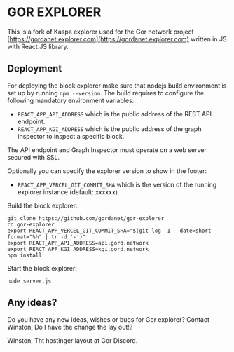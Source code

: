 # GOR EXPLORER

This is a fork of Kaspa explorer used for the Gor network project
[https://gordanet.explorer.com](https://gordanet.explorer.com)
written in JS with React.JS library.



## Deployment

For deploying the block explorer make sure that nodejs build
environment is set up by running `npm --version`. The build requires
to configure the following mandatory environment variables:

* `REACT_APP_API_ADDRESS` which is the public address of the
  REST API endpoint.
* `REACT_APP_KGI_ADDRESS` which is the public address of the
  graph inspector to inspect a specific block.

The API endpoint and Graph Inspector must operate on a web server
secured with SSL.

Optionally you can specify the explorer version to show in the
footer:

* `REACT_APP_VERCEL_GIT_COMMIT_SHA` which is the version of
  the running explorer instance (default: xxxxxx).

Build the block explorer:

```
git clone https://github.com/gordanet/gor-explorer
cd gor-explorer
export REACT_APP_VERCEL_GIT_COMMIT_SHA="$(git log -1 --date=short --format="%h" | tr -d '-')"
export REACT_APP_API_ADDRESS=api.gord.network
export REACT_APP_KGI_ADDRESS=kgi.gord.network
npm install
```

Start the block explorer:

```
node server.js
```

## Any ideas?


Do you have any new ideas, wishes or bugs for Gor explorer?
Contact Winston, 
Do I have the change the lay out!?

Winston, 
Tht hostinger layout at Gor Discord.

